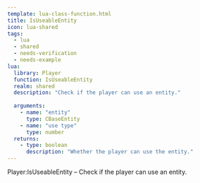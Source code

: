 ```yaml
---
template: lua-class-function.html
title: IsUseableEntity
icon: lua-shared
tags:
  - lua
  - shared
  - needs-verification
  - needs-example
lua:
  library: Player
  function: IsUseableEntity
  realm: shared
  description: "Check if the player can use an entity."
  
  arguments:
    - name: "entity"
      type: CBaseEntity
    - name: "use type"
      type: number
  returns:
    - type: boolean
      description: "Whether the player can use the entity."
---
```


<div class="lua__search__keywords">
Player:IsUseableEntity &#x2013; Check if the player can use an entity.
</div>
